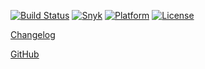 [![Build Status](https://travis-ci.org/Skyscanner/backpack.svg?branch=master)](https://travis-ci.org/Skyscanner/backpack)
[![Snyk](https://snyk.io/test/github/skyscanner/backpack/badge.svg)](https://snyk.io/test/github/skyscanner/backpack)
[![Platform](https://img.shields.io/badge/platform-web-blue.svg)](https://github.com/Skyscanner/backpack)
[![License](https://img.shields.io/github/license/Skyscanner/backpack.svg)](https://github.com/Skyscanner/backpack/blob/master/LICENSE.txt)

[Changelog](https://github.com/Skyscanner/backpack/blob/master/CHANGELOG.md)

[GitHub](https://github.com/Skyscanner/backpack)